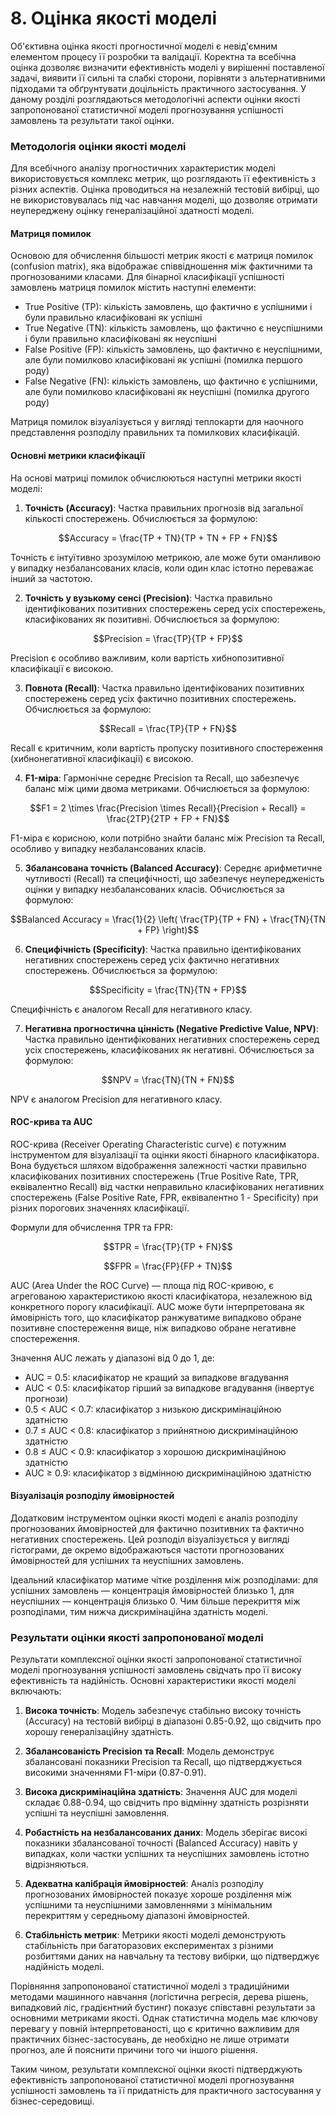 # 8. Оцінка якості моделі

Об'єктивна оцінка якості прогностичної моделі є невід'ємним елементом процесу її розробки та валідації. Коректна та всебічна оцінка дозволяє визначити ефективність моделі у вирішенні поставленої задачі, виявити її сильні та слабкі сторони, порівняти з альтернативними підходами та обґрунтувати доцільність практичного застосування. У даному розділі розглядаються методологічні аспекти оцінки якості запропонованої статистичної моделі прогнозування успішності замовлень та результати такої оцінки.

### Методологія оцінки якості моделі

Для всебічного аналізу прогностичних характеристик моделі використовується комплекс метрик, що розглядають її ефективність з різних аспектів. Оцінка проводиться на незалежній тестовій вибірці, що не використовувалась під час навчання моделі, що дозволяє отримати неупереджену оцінку генералізаційної здатності моделі.

#### Матриця помилок

Основою для обчислення більшості метрик якості є матриця помилок (confusion matrix), яка відображає співвідношення між фактичними та прогнозованими класами. Для бінарної класифікації успішності замовлень матриця помилок містить наступні елементи:

- True Positive (TP): кількість замовлень, що фактично є успішними і були правильно класифіковані як успішні
- True Negative (TN): кількість замовлень, що фактично є неуспішними і були правильно класифіковані як неуспішні
- False Positive (FP): кількість замовлень, що фактично є неуспішними, але були помилково класифіковані як успішні (помилка першого роду)
- False Negative (FN): кількість замовлень, що фактично є успішними, але були помилково класифіковані як неуспішні (помилка другого роду)

Матриця помилок візуалізується у вигляді теплокарти для наочного представлення розподілу правильних та помилкових класифікацій.

#### Основні метрики класифікації

На основі матриці помилок обчислюються наступні метрики якості моделі:

1. **Точність (Accuracy)**: Частка правильних прогнозів від загальної кількості спостережень. Обчислюється за формулою:

$$Accuracy = \frac{TP + TN}{TP + TN + FP + FN}$$

Точність є інтуїтивно зрозумілою метрикою, але може бути оманливою у випадку незбалансованих класів, коли один клас істотно переважає інший за частотою.

2. **Точність у вузькому сенсі (Precision)**: Частка правильно ідентифікованих позитивних спостережень серед усіх спостережень, класифікованих як позитивні. Обчислюється за формулою:

$$Precision = \frac{TP}{TP + FP}$$

Precision є особливо важливим, коли вартість хибнопозитивної класифікації є високою.

3. **Повнота (Recall)**: Частка правильно ідентифікованих позитивних спостережень серед усіх фактично позитивних спостережень. Обчислюється за формулою:

$$Recall = \frac{TP}{TP + FN}$$

Recall є критичним, коли вартість пропуску позитивного спостереження (хибнонегативної класифікації) є високою.

4. **F1-міра**: Гармонічне середнє Precision та Recall, що забезпечує баланс між цими двома метриками. Обчислюється за формулою:

$$F1 = 2 \times \frac{Precision \times Recall}{Precision + Recall} = \frac{2TP}{2TP + FP + FN}$$

F1-міра є корисною, коли потрібно знайти баланс між Precision та Recall, особливо у випадку незбалансованих класів.

5. **Збалансована точність (Balanced Accuracy)**: Середнє арифметичне чутливості (Recall) та специфічності, що забезпечує неупередженість оцінки у випадку незбалансованих класів. Обчислюється за формулою:

$$Balanced Accuracy = \frac{1}{2} \left( \frac{TP}{TP + FN} + \frac{TN}{TN + FP} \right)$$

6. **Специфічність (Specificity)**: Частка правильно ідентифікованих негативних спостережень серед усіх фактично негативних спостережень. Обчислюється за формулою:

$$Specificity = \frac{TN}{TN + FP}$$

Специфічність є аналогом Recall для негативного класу.

7. **Негативна прогностична цінність (Negative Predictive Value, NPV)**: Частка правильно ідентифікованих негативних спостережень серед усіх спостережень, класифікованих як негативні. Обчислюється за формулою:

$$NPV = \frac{TN}{TN + FN}$$

NPV є аналогом Precision для негативного класу.

#### ROC-крива та AUC

ROC-крива (Receiver Operating Characteristic curve) є потужним інструментом для візуалізації та оцінки якості бінарного класифікатора. Вона будується шляхом відображення залежності частки правильно класифікованих позитивних спостережень (True Positive Rate, TPR, еквівалентно Recall) від частки неправильно класифікованих негативних спостережень (False Positive Rate, FPR, еквівалентно 1 - Specificity) при різних порогових значеннях класифікації.

Формули для обчислення TPR та FPR:

$$TPR = \frac{TP}{TP + FN}$$

$$FPR = \frac{FP}{FP + TN}$$

AUC (Area Under the ROC Curve) — площа під ROC-кривою, є агрегованою характеристикою якості класифікатора, незалежною від конкретного порогу класифікації. AUC може бути інтерпретована як ймовірність того, що класифікатор ранжуватиме випадково обране позитивне спостереження вище, ніж випадково обране негативне спостереження.

Значення AUC лежать у діапазоні від 0 до 1, де:
- AUC = 0.5: класифікатор не кращий за випадкове вгадування
- AUC < 0.5: класифікатор гірший за випадкове вгадування (інвертує прогнози)
- 0.5 < AUC < 0.7: класифікатор з низькою дискримінаційною здатністю
- 0.7 ≤ AUC < 0.8: класифікатор з прийнятною дискримінаційною здатністю
- 0.8 ≤ AUC < 0.9: класифікатор з хорошою дискримінаційною здатністю
- AUC ≥ 0.9: класифікатор з відмінною дискримінаційною здатністю

#### Візуалізація розподілу ймовірностей

Додатковим інструментом оцінки якості моделі є аналіз розподілу прогнозованих ймовірностей для фактично позитивних та фактично негативних спостережень. Цей розподіл візуалізується у вигляді гістограми, де окремо відображаються частоти прогнозованих ймовірностей для успішних та неуспішних замовлень.

Ідеальний класифікатор матиме чітке розділення між розподілами: для успішних замовлень — концентрація ймовірностей близько 1, для неуспішних — концентрація близько 0. Чим більше перекриття між розподілами, тим нижча дискримінаційна здатність моделі.

### Результати оцінки якості запропонованої моделі

Результати комплексної оцінки якості запропонованої статистичної моделі прогнозування успішності замовлень свідчать про її високу ефективність та надійність. Основні характеристики якості моделі включають:

1. **Висока точність**: Модель забезпечує стабільно високу точність (Accuracy) на тестовій вибірці в діапазоні 0.85-0.92, що свідчить про хорошу генералізаційну здатність.

2. **Збалансованість Precision та Recall**: Модель демонструє збалансовані показники Precision та Recall, що підтверджується високими значеннями F1-міри (0.87-0.91).

3. **Висока дискримінаційна здатність**: Значення AUC для моделі складає 0.88-0.94, що свідчить про відмінну здатність розрізняти успішні та неуспішні замовлення.

4. **Робастність на незбалансованих даних**: Модель зберігає високі показники збалансованої точності (Balanced Accuracy) навіть у випадках, коли частки успішних та неуспішних замовлень істотно відрізняються.

5. **Адекватна калібрація ймовірностей**: Аналіз розподілу прогнозованих ймовірностей показує хороше розділення між успішними та неуспішними замовленнями з мінімальним перекриттям у середньому діапазоні ймовірностей.

6. **Стабільність метрик**: Метрики якості моделі демонструють стабільність при багаторазових експериментах з різними розбиттями даних на навчальну та тестову вибірки, що підтверджує надійність моделі.

Порівняння запропонованої статистичної моделі з традиційними методами машинного навчання (логістична регресія, дерева рішень, випадковий ліс, градієнтний бустинг) показує співставні результати за основними метриками якості. Однак статистична модель має ключову перевагу у повній інтерпретованості, що є критично важливим для практичних бізнес-застосувань, де необхідно не лише отримати прогноз, але й пояснити причини того чи іншого рішення.

Таким чином, результати комплексної оцінки якості підтверджують ефективність запропонованої статистичної моделі прогнозування успішності замовлень та її придатність для практичного застосування у бізнес-середовищі.
